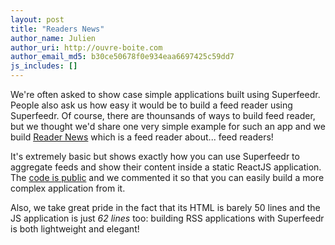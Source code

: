 ```yaml
---
layout: post
title: "Readers News"
author_name: Julien
author_uri: http://ouvre-boite.com
author_email_md5: b30ce50678f0e934eaa6697425c59dd7
js_includes: []
---
```



We're often asked to show case simple applications built using Superfeedr. People also ask us how easy it would be to build a feed reader using Superfeedr. Of course, there are thounsands of ways to build feed reader, but we thought we'd share one very simple example for such an app and we build [Reader News](http://readers-ne.ws/) which is a feed reader about... feed readers!

It's extremely basic but shows exactly how you can use Superfeedr to aggregate feeds and show their content inside a static ReactJS application. The [code is public](https://github.com/superfeedr/readernews) and we commented it so that you can easily build a more complex application from it.

Also, we take great pride in the fact that its HTML is barely 50 lines and the JS application is just *62 lines* too: building RSS applications with Superfeedr is both lightweight and elegant!


